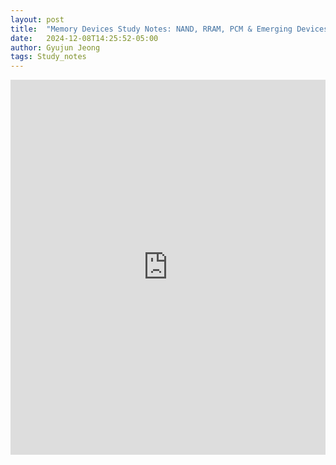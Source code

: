 ```yaml
---
layout: post
title:  "Memory Devices Study Notes: NAND, RRAM, PCM & Emerging Devices"
date:   2024-12-08T14:25:52-05:00
author: Gyujun Jeong
tags: Study_notes
---
```

<iframe src="https://drive.google.com/file/d/1Nwnr4qFE7bib-e_2sWZm8JSgQ4WWCJbw/preview" style="width:100%; height:600px;" frameborder="0"></iframe><br>
